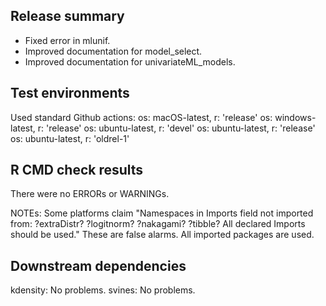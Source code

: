 ## Release summary

* Fixed error in mlunif.
* Improved documentation for model_select.
* Improved documentation for univariateML_models.

## Test environments
Used standard Github actions:
os: macOS-latest,    r: 'release'
os: windows-latest,  r: 'release'
os: ubuntu-latest,   r: 'devel'
os: ubuntu-latest,   r: 'release'
os: ubuntu-latest,   r: 'oldrel-1'

## R CMD check results
There were no ERRORs or WARNINGs. 

NOTEs: Some platforms claim 
"Namespaces in Imports field not imported from:
  ?extraDistr? ?logitnorm? ?nakagami? ?tibble?
  All declared Imports should be used."
These are false alarms. All imported packages are used.

## Downstream dependencies
kdensity: No problems.
svines: No problems.
